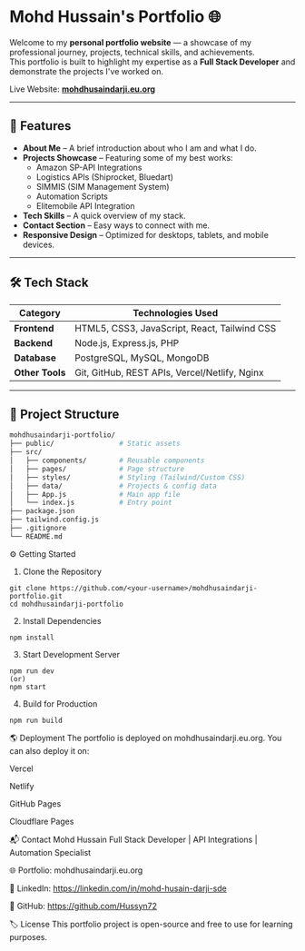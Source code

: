 # Mohd Hussain's Portfolio 🌐

Welcome to my **personal portfolio website** — a showcase of my professional journey, projects, technical skills, and achievements.  
This portfolio is built to highlight my expertise as a **Full Stack Developer** and demonstrate the projects I've worked on.

Live Website: **[mohdhusaindarji.eu.org](http://mohdhusaindarji.eu.org)**

--- 

## 🚀 Features

- **About Me** – A brief introduction about who I am and what I do.
- **Projects Showcase** – Featuring some of my best works:
    - Amazon SP-API Integrations  
    - Logistics APIs (Shiprocket, Bluedart)
    - SIMMIS (SIM Management System)
    - Automation Scripts
    - Elitemobile API Integration
- **Tech Skills** – A quick overview of my stack.
- **Contact Section** – Easy ways to connect with me.
- **Responsive Design** – Optimized for desktops, tablets, and mobile devices.

---

## 🛠 Tech Stack

| **Category**    | **Technologies Used**          |
|---------------|---------------------------------|
| **Frontend** | HTML5, CSS3, JavaScript, React, Tailwind CSS |
| **Backend**  | Node.js, Express.js, PHP |
| **Database** | PostgreSQL, MySQL, MongoDB |
| **Other Tools** | Git, GitHub, REST APIs, Vercel/Netlify, Nginx |

---

## 📂 Project Structure

```bash
mohdhusaindarji-portfolio/
├── public/                # Static assets
├── src/
│   ├── components/        # Reusable components
│   ├── pages/             # Page structure
│   ├── styles/            # Styling (Tailwind/Custom CSS)
│   ├── data/              # Projects & config data
│   ├── App.js             # Main app file
│   └── index.js           # Entry point
├── package.json
├── tailwind.config.js
├── .gitignore
└── README.md
```

⚙️ Getting Started
1. Clone the Repository
```
git clone https://github.com/<your-username>/mohdhusaindarji-portfolio.git
cd mohdhusaindarji-portfolio
```

2. Install Dependencies
```
npm install
```

3. Start Development Server
```
npm run dev
(or)
npm start
```

4. Build for Production
```
npm run build
```

🌎 Deployment
The portfolio is deployed on mohdhusaindarji.eu.org.
You can also deploy it on:

Vercel

Netlify

GitHub Pages

Cloudflare Pages

📬 Contact
Mohd Hussain
Full Stack Developer | API Integrations | Automation Specialist

🌐 Portfolio: mohdhusaindarji.eu.org

💼 LinkedIn: https://linkedin.com/in/mohd-husain-darji-sde

🐙 GitHub: https://github.com/Hussyn72

🏷️ License
This portfolio project is open-source and free to use for learning purposes.
